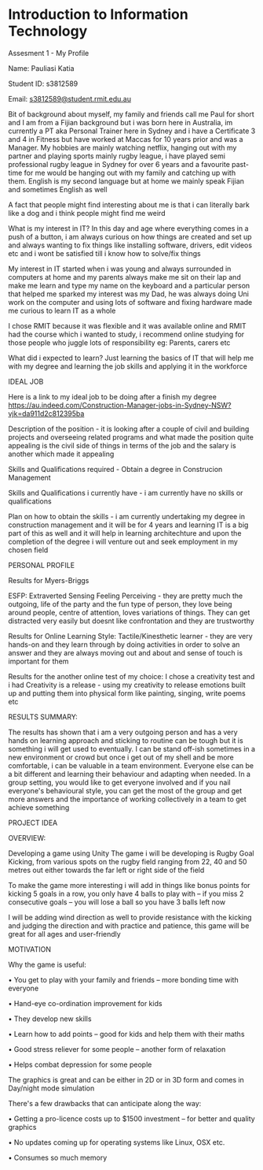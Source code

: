 # Introduction to Information Technology
Assesment 1 - My Profile

Name: Pauliasi Katia

Student ID: s3812589

Email: s3812589@student.rmit.edu.au

Bit of background about myself, my family and friends call me Paul for short and I am from a Fijian background but i was born here in Australia, im currently a PT aka Personal Trainer here in Sydney and i have a Certificate 3 and 4 in Fitness but have worked at Maccas for 10 years prior and was a Manager. My hobbies are mainly watching netflix, hanging out with my partner and playing sports mainly rugby league, i have played semi professional rugby league in Sydney for over 6 years and a favourite past-time for me would be hanging out with my family and catching up with them. English is my second language but at home we mainly speak Fijian and sometimes English as well

A fact that people might find interesting about me is that i can literally bark like a dog and i think people might find me weird 

What is my interest in IT? In this day and age where everything comes in a push of a button, i am always curious on how things are created and set up and always wanting to fix things like installing software, drivers, edit videos etc and i wont be satisfied till i know how to solve/fix things 

My interest in IT started when i was young and always surrounded in computers at home and my parents always make me sit on their lap and make me learn and type my name on the keyboard and a particular person that helped me sparked my interest was my Dad, he was always doing Uni work on the computer and using lots of software and fixing hardware made me curious to learn IT as a whole

I chose RMIT because it was flexible and it was available online and RMIT had the course which i wanted to study, i recommend online studying for those people who juggle lots of responsibility eg: Parents, carers etc 

What did i expected to learn? Just learning the basics of IT that will help me with my degree and learning the job skills and applying it in the workforce


IDEAL JOB

Here is a link to my ideal job to be doing after a finish my degree https://au.indeed.com/Construction-Manager-jobs-in-Sydney-NSW?vjk=da911d2c812395ba

Description of the position - it is looking after a couple of civil and building projects and overseeing related programs and what made the position quite appealing is the civil side of things in terms of the job and the salary is another which made it appealing 

Skills and Qualifications required - Obtain a degree in Construcion Management 

Skills and Qualifications i currently have - i am currently have no skills or qualifications

Plan on how to obtain the skills - i am currently undertaking my degree in construction management and it will be for 4 years and learning IT is a big part of this as well and it will help in learning architechture and upon the completion of the degree i will venture out and seek employment in my chosen field 

PERSONAL PROFILE

Results for Myers-Briggs 

ESFP: Extraverted Sensing Feeling Perceiving - they are pretty much the outgoing, life of the party and the fun type of person, they love being around people, centre of attention, loves variations of things. They can get distracted very easily but doesnt like confrontation and they are trustworthy 

Results for Online Learning Style: Tactile/Kinesthetic learner - they are very hands-on and they learn through by doing activities in order to solve an answer and they are always moving out and about and sense of touch is important for them 

Results for the another online test of my choice: I chose a creativity test and i had Creativity is a release - using my creativity to release emotions built up and putting them into physical form like painting, singing, write poems etc 

RESULTS SUMMARY:

The results has shown that i am a very outgoing person and has a very hands on learning approach and sticking to routine can be tough but it is something i will get used to eventually. I can be stand off-ish sometimes in a new environment or crowd but once i get out of my shell and be more comfortable, i can be valuable in a team environment. Everyone else can be a bit different and learning their behaviour and adapting when needed. In a group setting, you would like to get everyone involved and if you nail everyone's behavioural style, you can get the most of the group and get more answers and the importance of working collectively in a team to get achieve something 


PROJECT IDEA

OVERVIEW:

Developing a game using Unity 
The game i will be developing is Rugby Goal Kicking, from various spots on the rugby field ranging from 22, 40 and 50 metres out either towards the far left or right side of the field

To make the game more interesting i will add in things like bonus points for kicking 5 goals in a row, you only have 4 balls to play with – if you miss 2 consecutive goals – you will lose a ball so you have 3 balls left now 

I will be adding wind direction as well to provide resistance with the kicking and judging the direction and with practice and patience, this game will be great for all ages and user-friendly

MOTIVATION

Why the game is useful: 

•	You get to play with your family and friends – more bonding time with everyone 

•	Hand-eye co-ordination improvement for kids

•	They develop new skills 

•	Learn how to add points – good for kids and help them with their maths 

•	Good stress reliever  for some people – another form of relaxation 

•	Helps combat depression for some people 

The graphics is great and can be either in 2D or in 3D form and comes in Day/night mode simulation 

There's a few drawbacks that can anticipate along the way:

•	Getting a pro-licence costs up to $1500 investment – for better and quality graphics

•	No updates coming up for operating systems like Linux, OSX etc.

•	Consumes so much memory 



